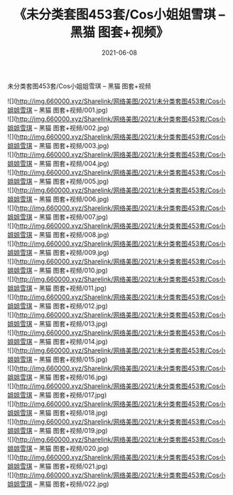 ﻿---
layout: post
title:  《未分类套图453套/Cos小姐姐雪琪 – 黑猫 图套+视频》
date:   2021-06-08
img: http://img.660000.xyz/Sharelink/网络美图/2021/未分类套图453套/Cos小姐姐雪琪 – 黑猫 图套+视频/000.jpg
categories: [美女, 清纯, 唯美]
---

未分类套图453套/Cos小姐姐雪琪 – 黑猫 图套+视频

 ![](http://img.660000.xyz/Sharelink/网络美图/2021/未分类套图453套/Cos小姐姐雪琪 – 黑猫 图套+视频/001.jpg) <br>![](http://img.660000.xyz/Sharelink/网络美图/2021/未分类套图453套/Cos小姐姐雪琪 – 黑猫 图套+视频/002.jpg) <br>![](http://img.660000.xyz/Sharelink/网络美图/2021/未分类套图453套/Cos小姐姐雪琪 – 黑猫 图套+视频/003.jpg) <br>![](http://img.660000.xyz/Sharelink/网络美图/2021/未分类套图453套/Cos小姐姐雪琪 – 黑猫 图套+视频/004.jpg) <br>![](http://img.660000.xyz/Sharelink/网络美图/2021/未分类套图453套/Cos小姐姐雪琪 – 黑猫 图套+视频/005.jpg) <br>![](http://img.660000.xyz/Sharelink/网络美图/2021/未分类套图453套/Cos小姐姐雪琪 – 黑猫 图套+视频/006.jpg) <br>![](http://img.660000.xyz/Sharelink/网络美图/2021/未分类套图453套/Cos小姐姐雪琪 – 黑猫 图套+视频/007.jpg) <br>![](http://img.660000.xyz/Sharelink/网络美图/2021/未分类套图453套/Cos小姐姐雪琪 – 黑猫 图套+视频/008.jpg) <br>![](http://img.660000.xyz/Sharelink/网络美图/2021/未分类套图453套/Cos小姐姐雪琪 – 黑猫 图套+视频/009.jpg) <br>![](http://img.660000.xyz/Sharelink/网络美图/2021/未分类套图453套/Cos小姐姐雪琪 – 黑猫 图套+视频/010.jpg) <br>![](http://img.660000.xyz/Sharelink/网络美图/2021/未分类套图453套/Cos小姐姐雪琪 – 黑猫 图套+视频/011.jpg) <br>![](http://img.660000.xyz/Sharelink/网络美图/2021/未分类套图453套/Cos小姐姐雪琪 – 黑猫 图套+视频/012.jpg) <br>![](http://img.660000.xyz/Sharelink/网络美图/2021/未分类套图453套/Cos小姐姐雪琪 – 黑猫 图套+视频/013.jpg) <br>![](http://img.660000.xyz/Sharelink/网络美图/2021/未分类套图453套/Cos小姐姐雪琪 – 黑猫 图套+视频/014.jpg) <br>![](http://img.660000.xyz/Sharelink/网络美图/2021/未分类套图453套/Cos小姐姐雪琪 – 黑猫 图套+视频/015.jpg) <br>![](http://img.660000.xyz/Sharelink/网络美图/2021/未分类套图453套/Cos小姐姐雪琪 – 黑猫 图套+视频/016.jpg) <br>![](http://img.660000.xyz/Sharelink/网络美图/2021/未分类套图453套/Cos小姐姐雪琪 – 黑猫 图套+视频/017.jpg) <br>![](http://img.660000.xyz/Sharelink/网络美图/2021/未分类套图453套/Cos小姐姐雪琪 – 黑猫 图套+视频/018.jpg) <br>![](http://img.660000.xyz/Sharelink/网络美图/2021/未分类套图453套/Cos小姐姐雪琪 – 黑猫 图套+视频/019.jpg) <br>![](http://img.660000.xyz/Sharelink/网络美图/2021/未分类套图453套/Cos小姐姐雪琪 – 黑猫 图套+视频/020.jpg) <br>![](http://img.660000.xyz/Sharelink/网络美图/2021/未分类套图453套/Cos小姐姐雪琪 – 黑猫 图套+视频/021.jpg) <br>![](http://img.660000.xyz/Sharelink/网络美图/2021/未分类套图453套/Cos小姐姐雪琪 – 黑猫 图套+视频/022.jpg) <br>